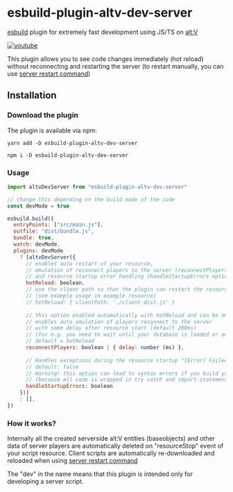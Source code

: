 # esbuild-plugin-altv-dev-server

[esbuild](https://esbuild.github.io/) plugin for extremely fast development using JS/TS on [alt:V](https://altv.mp)

[![youtube](http://img.youtube.com/vi/pbezU0NRTLk/0.jpg)](http://www.youtube.com/watch?v=pbezU0NRTLk)

This plugin allows you to see code changes immediately (hot reload) without reconnecting and restarting the server 
(to restart manually, you can use [server restart command](https://docs.altv.mp/articles/commandlineargs.html#server-commands))

## Installation

### Download the plugin

The plugin is available via npm:

```
yarn add -D esbuild-plugin-altv-dev-server
```
```
npm i -D esbuild-plugin-altv-dev-server
```

### Usage

```js
import altvDevServer from "esbuild-plugin-altv-dev-server"

// change this depending on the build mode of the code
const devMode = true

esbuild.build({
  entryPoints: ["src/main.js"],
  outfile: "dist/bundle.js",
  bundle: true,
  watch: devMode,
  plugins: devMode 
    ? [altvDevServer({
      // enables auto restart of your resource,
      // emulation of reconnect players to the server (reconnectPlayers option) 
      // and resource startup error handling (handleStartupErrors option)
      hotReload: boolean,
      // use the client path so that the plugin can restart the resource when client code changes
      // (see example usage in example resource)
      // hotReload: { clientPath: './client-dist.js' }
      
      // this option enabled automatically with hotReload and can be omitted:
      // enables auto emulation of players reconnect to the server
      // with some delay after resource start (default 200ms)
      // (for e.g. you need to wait until your database is loaded or any other async stuff)
      // default = hotReload
      reconnectPlayers: boolean | { delay: number (ms) },
      
      // Handles exceptions during the resource startup "[Error] Failed to load resource <name>"
      // default: false
      // Warning! this option can lead to syntax errors if you build your code in "esm" format 
      // (because all code is wrapped in try catch and import-statements cause these errors)
      handleStartupErrors: boolean
    })]
    : [],
})
```

### How it works?
Internally all the created serverside alt:V entities (baseobjects) and other data of server players are automatically deleted
on "resourceStop" event of your script resource.
Client scripts are automatically re-downloaded and reloaded when using [server restart command](https://docs.altv.mp/articles/commandlineargs.html#server-commands)

The "dev" in the name means that this plugin is intended only for developing a server script. 
